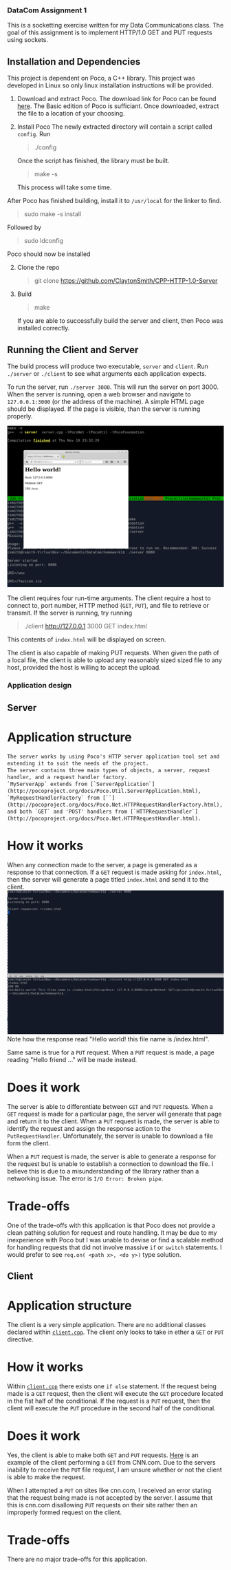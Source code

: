 ### DataCom Assignment 1

This is a socketting exercise written for my Data Communications class. The goal of this assignment is to implement HTTP/1.0 GET and PUT requests using sockets.

## Installation and Dependencies

   This project is dependent on Poco, a C++ library. This project was developed in Linux so only linux installation instructions will be provided.

  
1. Download and extract Poco.
   The download link for Poco can be found [here](http://pocoproject.org/download/index.html).
   The Basic edition of Poco is sufficiant.
   Once downloaded, extract the file to a location of your choosing.
 
2. Install Poco
   The newly extracted directory will contain a script called  `config`. Run 
   > ./config

   Once the script has finished, the library must be built.
   > make -s

   This process will take some time.  
  

  After Poco has finished building, install it to `/usr/local` for the linker to find.
  > sudo make -s install

  Followed by
  > sudo ldconfig  

  Poco should now be installed
  
2. Clone the repo
   > git clone https://github.com/ClaytonSmith/CPP-HTTP-1.0-Server

3. Build
   > make

   If you are able to successfully build the server and client, then Poco was installed correctly.


## Running the Client and Server
   
   The build process will produce two executable, `server` and `client`.
   Run `./server` or `./client` to see what arguments each application expects.

   To run the server, run `./server 3000`.
   This will run the server on port 3000.
   When the server is running, open a web browser and navigate to `127.0.0.1:3000` (or the address of the machine).
   A simple HTML page should be displayed.
   If the page is visible, than the server is running properly. 

   ![Working demo](https://github.com/ClaytonSmith/CPP-HTTP-1.0-Server/blob/master/Screenshots/ServerRunning.png)

   The client requires four run-time arguments.
   The client require a host to connect to, port number, HTTP method (`GET`, `PUT`), and file to retrieve or transmit.
   If the server is running, try running
   > ./client http://127.0.0.1 3000 GET index.html

   This contents of `index.html` will be displayed on screen.

   The client is also capable of making PUT requests.
   When given the path of a local file, the client is able to upload any reasonably sized sized file to any host, provided the host is willing to accept the upload. 
 
### Application design

## Server

# Application structure

    The server works by using Poco's HTTP server application tool set and extending it to suit the needs of the project. 
    The server contains three main types of objects, a server, request handler, and a request handler factory.
    `MyServerApp` extends from [`ServerApplication`](http://pocoproject.org/docs/Poco.Util.ServerApplication.html), `MyRequestHandlerFactory` from [``](http://pocoproject.org/docs/Poco.Net.HTTPRequestHandlerFactory.html), and both `GET` and 'POST' handlers from [`HTTPRequestHandler`](http://pocoproject.org/docs/Poco.Net.HTTPRequestHandler.html).
    

# How it works

  When any connection made to the server, a page is generated as a response to that connection. 
  If a `GET` request is made asking for `index.html`, then the server will generate a page titled `index.html` and send it to the client.
  ![Sample](https://github.com/ClaytonSmith/CPP-HTTP-1.0-Server/blob/master/Screenshots/local-GET-request.png?raw=true)
  Note how the response read "Hello world! this file name is /index.html".
  
  Same same is true for a `PUT` request. 
  When a `PUT` request is made, a page reading "Hello friend ..." will be made instead.

# Does it work
  The server is able to differentiate between `GET` and `PUT` requests. 
  When a `GET` request is made for a particular page, the server will generate that page and return it to the client.
  When a `PUT` request is made, the server is able to identify the request and assign the response action to the `PutRequestHandler`.
  Unfortunately, the server is unable to download a file form the client. 
  
  When a `PUT` request is made, the server is able to generate a response for the request but is unable to establish a connection to download the file.
  I believe this is due to a misunderstanding of the library rather than a networking issue.
  The error is `I/O Error: Broken pipe`.
  
  	     
# Trade-offs 
  One of the trade-offs with this application is that Poco does not provide a clean pathing solution for request and route handling.
  It may be due to my inexperience with Poco but I was unable to devise or find a scalable method for handling requests that did not involve massive `if` or `switch` statements.
  I would prefer to see `req.on( <path x>, <do y>)` type solution.  


## Client

# Application structure
  The client is a very simple application.
  There are no additional classes declared within [`client.cpp`](https://github.com/ClaytonSmith/CPP-HTTP-1.0-Server/blob/master/client.cpp). 
  The client only looks to take in ether a `GET` or `PUT` directive. 									              

# How it works
  Within [`client.cpp`](https://github.com/ClaytonSmith/CPP-HTTP-1.0-Server/blob/master/client.cpp) there exists one `if else` statement. 
  If the request being made is a `GET` request, then the client will execute the `GET` procedure located in the fist half of the conditional.
  If the request is a `PUT` request, then the client will execute the `PUT` procedure in the second half of the conditional.

# Does it work
  Yes, the client is able to make both `GET` and `PUT` requests.
  [Here]() is an example of the client performing a `GET` from CNN.com.
  Due to the servers inability to receive the `PUT` file request, I am unsure whether or not the client is able to make the request.
  
  When I attempted a `PUT` on sites like cnn.com, I received an error stating that the request being made is not accepted by the server.
  I assume that this is cnn.com disallowing `PUT` requests on their site rather then an improperly formed request on the client.
     
# Trade-offs 
  There are no major trade-offs for this application.
